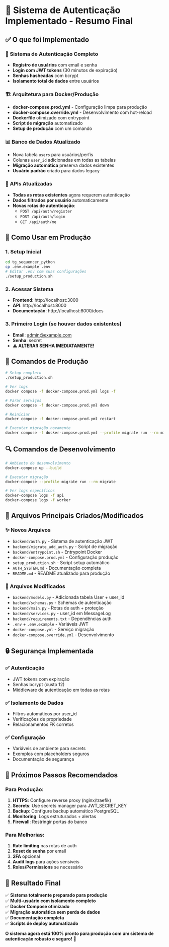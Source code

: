 # 🎉 Sistema de Autenticação Implementado - Resumo Final

## ✅ O que foi Implementado

### 🔐 **Sistema de Autenticação Completo**
- **Registro de usuários** com email e senha
- **Login com JWT tokens** (30 minutos de expiração)
- **Senhas hasheadas** com bcrypt
- **Isolamento total de dados** entre usuários

### 🏗️ **Arquitetura para Docker/Produção**
- **docker-compose.prod.yml** - Configuração limpa para produção
- **docker-compose.override.yml** - Desenvolvimento com hot-reload
- **Dockerfile** otimizado com entrypoint
- **Script de migração** automatizado
- **Setup de produção** com um comando

### 📊 **Banco de Dados Atualizado**
- Nova tabela `users` para usuários/perfis
- Colunas `user_id` adicionadas em todas as tabelas
- **Migração automática** preserva dados existentes
- **Usuário padrão** criado para dados legacy

### 🔄 **APIs Atualizadas**
- **Todas as rotas existentes** agora requerem autenticação
- **Dados filtrados por usuário** automaticamente
- **Novas rotas de autenticação**:
  - `POST /api/auth/register`
  - `POST /api/auth/login` 
  - `GET /api/auth/me`

## 🚀 **Como Usar em Produção**

### 1. Setup Inicial
```bash
cd tg_sequencer_python
cp .env.example .env
# Editar .env com suas configurações
./setup_production.sh
```

### 2. Acessar Sistema
- **Frontend**: http://localhost:3000
- **API**: http://localhost:8000 
- **Documentação**: http://localhost:8000/docs

### 3. Primeiro Login (se houver dados existentes)
- **Email**: admin@example.com
- **Senha**: secret
- **⚠️ ALTERAR SENHA IMEDIATAMENTE!**

## 🔧 **Comandos de Produção**

```bash
# Setup completo
./setup_production.sh

# Ver logs
docker compose -f docker-compose.prod.yml logs -f

# Parar serviços
docker compose -f docker-compose.prod.yml down

# Reiniciar
docker compose -f docker-compose.prod.yml restart

# Executar migração novamente
docker compose -f docker-compose.prod.yml --profile migrate run --rm migrate
```

## 🔍 **Comandos de Desenvolvimento**

```bash
# Ambiente de desenvolvimento
docker-compose up --build

# Executar migração
docker-compose --profile migrate run --rm migrate

# Ver logs específicos
docker-compose logs -f api
docker-compose logs -f worker
```

## 📁 **Arquivos Principais Criados/Modificados**

### ✨ **Novos Arquivos**
- `backend/auth.py` - Sistema de autenticação JWT
- `backend/migrate_add_auth.py` - Script de migração
- `backend/entrypoint.sh` - Entrypoint Docker
- `docker-compose.prod.yml` - Configuração produção
- `setup_production.sh` - Script setup automático
- `AUTH_SYSTEM.md` - Documentação completa
- `README.md` - README atualizado para produção

### 🔄 **Arquivos Modificados**
- `backend/models.py` - Adicionada tabela User + user_id
- `backend/schemas.py` - Schemas de autenticação
- `backend/main.py` - Rotas de auth + proteção
- `backend/services.py` - user_id em MessageLog
- `backend/requirements.txt` - Dependências auth
- `.env` + `.env.example` - Variáveis JWT
- `docker-compose.yml` - Serviço migração
- `docker-compose.override.yml` - Desenvolvimento

## 🔒 **Segurança Implementada**

### ✅ **Autenticação**
- JWT tokens com expiração
- Senhas bcrypt (custo 12)
- Middleware de autenticação em todas as rotas

### ✅ **Isolamento de Dados**
- Filtros automáticos por user_id
- Verificações de propriedade
- Relacionamentos FK corretos

### ✅ **Configuração**
- Variáveis de ambiente para secrets
- Exemplos com placeholders seguros
- Documentação de segurança

## 🎯 **Próximos Passos Recomendados**

### Para Produção:
1. **HTTPS**: Configure reverse proxy (nginx/traefik)
2. **Secrets**: Use secrets manager para JWT_SECRET_KEY
3. **Backup**: Configure backup automático PostgreSQL
4. **Monitoring**: Logs estruturados + alertas
5. **Firewall**: Restringir portas do banco

### Para Melhorias:
1. **Rate limiting** nas rotas de auth
2. **Reset de senha** por email
3. **2FA** opcional
4. **Audit logs** para ações sensíveis
5. **Roles/Permissions** se necessário

## 🎉 **Resultado Final**

✅ **Sistema totalmente preparado para produção**  
✅ **Multi-usuário com isolamento completo**  
✅ **Docker Compose otimizado**  
✅ **Migração automática sem perda de dados**  
✅ **Documentação completa**  
✅ **Scripts de deploy automatizado**  

**O sistema agora está 100% pronto para produção com um sistema de autenticação robusto e seguro! 🚀**
